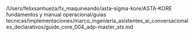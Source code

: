 /Users/felixsanhueza/fx_maquineando/asta-sigma-kore/ASTA-KORE fundamentos y manual operacional/guias tecnicas/implementaciones/marco_ingenieria_asistentes_ai_conversacionales_declarativos/guide_core_004_adp-master_sts.md